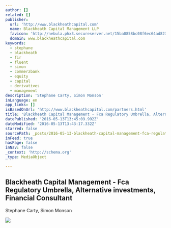 ```yaml
---
author: []
related: []
publisher:
  url: 'http://www.blackheathcapital.com'
  name: Blackheath Capital Management LLP
  favicon: 'http://nebula.phx3.secureserver.net/15ba0858bc08f6ec64ad823a2c12d2e0?AccessKeyId=8F0997E643195F177CBE&disposition=0&alloworigin=1'
  domain: www.blackheathcapital.com
keywords:
  - stephane
  - blackheath
  - fir
  - fluent
  - simon
  - commerzbank
  - equity
  - capital
  - derivatives
  - management
description: 'Stephane Carty, Simon Monson'
inLanguage: en
app_links: []
isBasedOnUrl: 'http://www.blackheathcapital.com/partners.html'
title: 'Blackheath Capital Management - Fca Regulatory Umbrella, Alternative investments, Financial Consultant'
datePublished: '2016-05-13T13:45:09.992Z'
dateModified: '2016-05-13T13:43:17.332Z'
starred: false
sourcePath: _posts/2016-05-13-blackheath-capital-management-fca-regulatory-umbrella-alt.md
inFeed: true
hasPage: false
inNav: false
_context: 'http://schema.org'
_type: MediaObject

---
```

<article style=""><h1>Blackheath Capital Management - Fca Regulatory Umbrella, Alternative investments, Financial Consultant</h1><p>Stephane Carty, Simon Monson</p><img src="http://nebula.wsimg.com/41cb9943346e79aabc6ebcbd1b611270?AccessKeyId=8F0997E643195F177CBE&amp;disposition=0&amp;alloworigin=1" /></article>